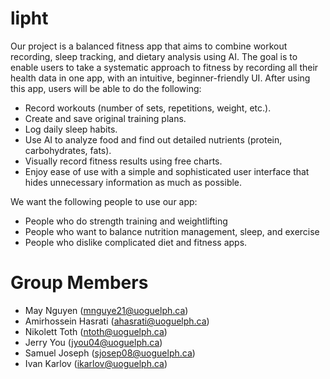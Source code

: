 # lipht

Our project is a balanced fitness app that aims to combine workout recording, sleep
tracking, and dietary analysis using AI. The goal is to enable users to take a systematic
approach to fitness by recording all their health data in one app, with an intuitive,
beginner-friendly UI. After using this app, users will be able to do the following:
- Record workouts (number of sets, repetitions, weight, etc.).
- Create and save original training plans.
- Log daily sleep habits.
- Use AI to analyze food and find out detailed nutrients (protein, carbohydrates, fats).
- Visually record fitness results using free charts.
- Enjoy ease of use with a simple and sophisticated user interface that hides
unnecessary information as much as possible.

We want the following people to use our app:
- People who do strength training and weightlifting
- People who want to balance nutrition management, sleep, and exercise
- People who dislike complicated diet and fitness apps.

# Group Members 
- May Nguyen (mnguye21@uoguelph.ca)
- Amirhossein Hasrati (ahasrati@uoguelph.ca)
- Nikolett Toth (ntoth@uoguelph.ca)
- Jerry You (jyou04@uoguelph.ca)
- Samuel Joseph (sjosep08@uoguelph.ca)
- Ivan Karlov (ikarlov@uoguelph.ca)